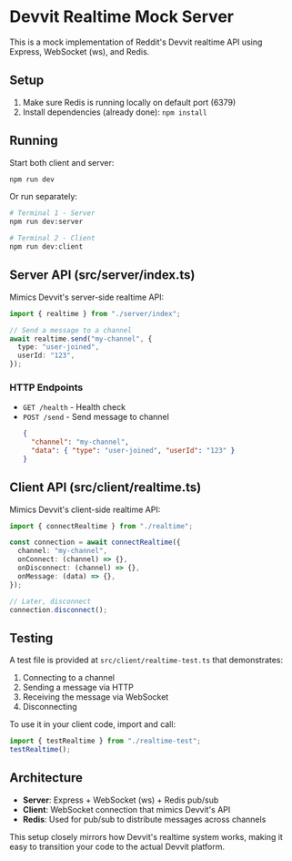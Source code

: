 # Devvit Realtime Mock Server

This is a mock implementation of Reddit's Devvit realtime API using Express, WebSocket (ws), and Redis.

## Setup

1. Make sure Redis is running locally on default port (6379)
2. Install dependencies (already done): `npm install`

## Running

Start both client and server:

```bash
npm run dev
```

Or run separately:

```bash
# Terminal 1 - Server
npm run dev:server

# Terminal 2 - Client
npm run dev:client
```

## Server API (src/server/index.ts)

Mimics Devvit's server-side realtime API:

```typescript
import { realtime } from "./server/index";

// Send a message to a channel
await realtime.send("my-channel", {
  type: "user-joined",
  userId: "123",
});
```

### HTTP Endpoints

- `GET /health` - Health check
- `POST /send` - Send message to channel
  ```json
  {
    "channel": "my-channel",
    "data": { "type": "user-joined", "userId": "123" }
  }
  ```

## Client API (src/client/realtime.ts)

Mimics Devvit's client-side realtime API:

```typescript
import { connectRealtime } from "./realtime";

const connection = await connectRealtime({
  channel: "my-channel",
  onConnect: (channel) => {},
  onDisconnect: (channel) => {},
  onMessage: (data) => {},
});

// Later, disconnect
connection.disconnect();
```

## Testing

A test file is provided at `src/client/realtime-test.ts` that demonstrates:

1. Connecting to a channel
2. Sending a message via HTTP
3. Receiving the message via WebSocket
4. Disconnecting

To use it in your client code, import and call:

```typescript
import { testRealtime } from "./realtime-test";
testRealtime();
```

## Architecture

- **Server**: Express + WebSocket (ws) + Redis pub/sub
- **Client**: WebSocket connection that mimics Devvit's API
- **Redis**: Used for pub/sub to distribute messages across channels

This setup closely mirrors how Devvit's realtime system works, making it easy to transition your code to the actual Devvit platform.
